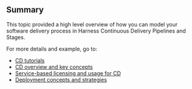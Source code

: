## Summary

This topic provided a high level overview of how you can model your software delivery process in Harness Continuous Delivery Pipelines and Stages.

For more details and example, go to:

* [CD tutorials](/docs/category/cd-tutorials)
* [CD overview and key concepts](cd-pipeline-basics.md)
* [Service-based licensing and usage for CD](service-licensing-for-cd.md)
* [Deployment concepts and strategies](../../cd-deployments-category/deployment-concepts.md)

